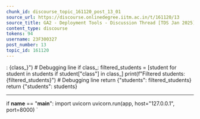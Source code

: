 ```yaml
---
chunk_id: discourse_topic_161120_post_13_01
source_url: https://discourse.onlinedegree.iitm.ac.in/t/161120/13
source_title: GA2 - Deployment Tools - Discussion Thread [TDS Jan 2025]
content_type: discourse
tokens: 94
username: 23F300327
post_number: 13
topic_id: 161120
---
```


: {class_}") # Debugging line
 if class_:
 filtered_students = [student for student in students if student["class"] in class_]
 print(f"Filtered students: {filtered_students}") # Debugging line
 return {"students": filtered_students}
 return {"students": students}

---

if __name__ == "__main__":
 import uvicorn
 uvicorn.run(app, host="127.0.0.1", port=8000)
`

